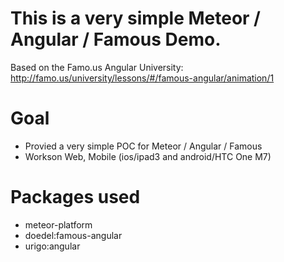 # This is a very simple Meteor / Angular / Famous Demo.

Based on the Famo.us Angular University:
http://famo.us/university/lessons/#/famous-angular/animation/1

# Goal
- Provied a very simple POC for Meteor / Angular / Famous
- Workson Web, Mobile (ios/ipad3 and android/HTC One M7)

# Packages used
- meteor-platform
- doedel:famous-angular
- urigo:angular
